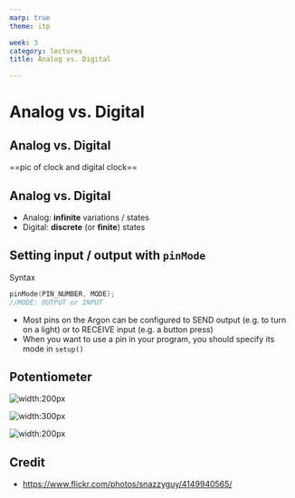 ```yaml
---
marp: true
theme: itp

week: 3
category: lectures
title: Analog vs. Digital

---
```


<!-- headingDivider: 2 -->

# Analog vs. Digital

## Analog vs. Digital

==pic of clock and digital clock==

## Analog vs. Digital

- Analog: **infinite** variations / states
- Digital: **discrete** (or **finite**) states


## Setting input / output with `pinMode` 

Syntax

```c++
pinMode(PIN_NUMBER, MODE);
//MODE: OUTPUT or INPUT
```

- Most pins on the Argon can be configured to SEND output (e.g. to turn on a light) or to RECEIVE input (e.g. a button press)
- When you want to use a pin in your program, you should specify its mode in `setup()`



## Potentiometer

![width:200px](assets/potentiometer-482082_960_720.jpg)

![width:300px](assets/1565313673103.png)

![width:200px](assets/1565313560201.png)

## Credit

- https://www.flickr.com/photos/snazzyguy/4149940565/